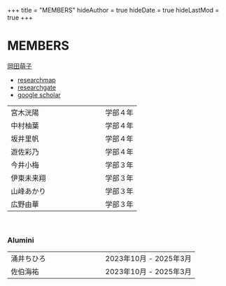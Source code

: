 +++
title = "MEMBERS"
hideAuthor = true
hideDate = true
hideLastMod = true
+++

# MEMBERS

[岡田萌子](https://moekookada.github.io/about/)  
- [researchmap](https://researchmap.jp/okadamoeko)
- [researchgate](https://www.researchgate.net/profile/Moeko-Okada?ev=hdr_xprf)
- [google scholar](https://scholar.google.co.jp/citations?user=CperKBQAAAAJ&hl=ja)

<table style="border-collapse: collapse; border: none;">
  <tr>
    <td style="padding-right: 8em;">宮木洸陽</td>
    <td>学部４年</td>
  </tr>
  <tr>
    <td style="padding-right: 8em;">中村柚葉</td>
    <td>学部４年</td>
  </tr>
  <tr>
    <td style="padding-right: 8em;">坂井里帆</td>
    <td>学部４年</td>
  </tr>
  <tr>
    <td style="padding-right: 8em;">遊佐彩乃</td>
    <td>学部４年</td>
  </tr>
  <tr>
    <td style="padding-right: 8em;">今井小梅</td>
    <td>学部３年</td>
  </tr>
  <tr>
    <td style="padding-right: 8em;">伊東未来翔</td>
    <td>学部３年</td>
  </tr>
  <tr>
    <td style="padding-right: 8em;">山峰あかり</td>
    <td>学部３年</td>
  </tr>
  <tr>
    <td style="padding-right: 8em;">広野由華</td>
    <td>学部３年</td>
  </tr>
</table>

<br>

### Alumini

<table style="border-collapse: collapse; border: none;">
  <tr>
    <td style="padding-right: 8em;">涌井ちひろ</td>
    <td>2023年10月 - 2025年3月</td>
  </tr>
  <tr>
    <td style="padding-right: 8em;">佐伯海祐</td>
    <td>2023年10月 - 2025年3月</td>
  </tr>
</table>
